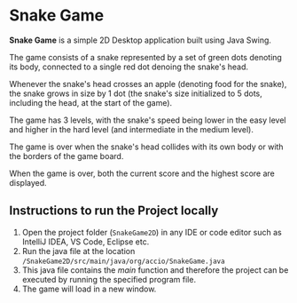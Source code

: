 # Snake Game
**Snake Game** is a simple 2D Desktop application built using Java Swing.

The game consists of a snake represented by a set of green dots denoting its body, connected to a single red dot denoing the snake's head.

Whenever the snake's head crosses an apple (denoting food for the snake), the snake grows in size by 1 dot (the snake's size initialized to 5 dots, including the head, at the start of the game).

The game has 3 levels, with the snake's speed being lower in the easy level and higher in the hard level (and intermediate in the medium level).

The game is over when the snake's head collides with its own body or with the borders of the game board.

When the game is over, both the current score and the highest score are displayed.

## Instructions to run the Project locally
1. Open the project folder (```SnakeGame2D```) in any IDE or code editor such as IntelliJ IDEA, VS Code, Eclipse etc.  
2. Run the java file at the location ```/SnakeGame2D/src/main/java/org/accio/SnakeGame.java```  
3. This java file contains the _main_ function and therefore the project can be executed by running the specified program file.  
4. The game will load in a new window.
